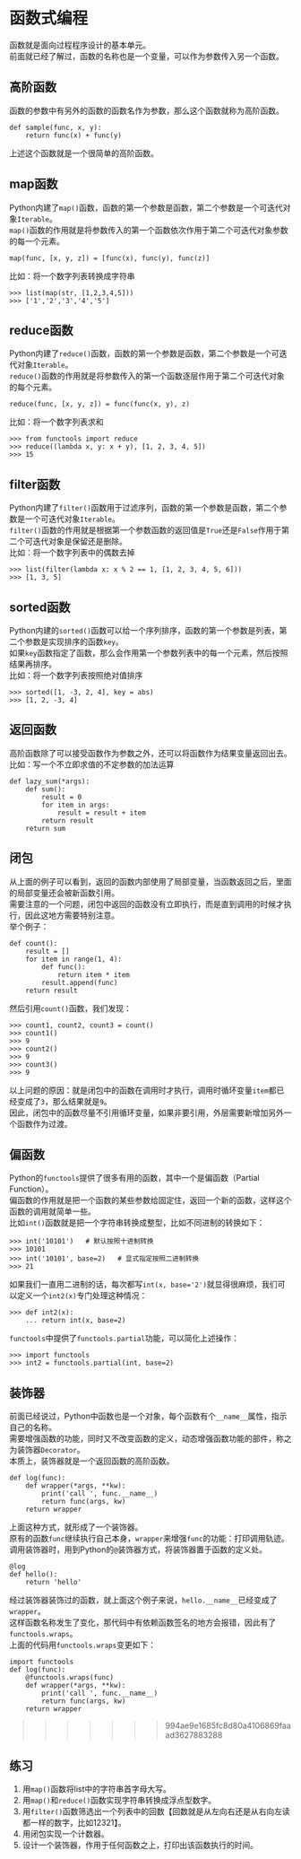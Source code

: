 # 函数式编程
函数就是面向过程程序设计的基本单元。    
前面就已经了解过，函数的名称也是一个变量，可以作为参数传入另一个函数。    

## 高阶函数
函数的参数中有另外的函数的函数名作为参数，那么这个函数就称为高阶函数。    

	def sample(func, x, y):
		return func(x) + func(y)

上述这个函数就是一个很简单的高阶函数。    

## map函数
Python内建了`map()`函数，函数的第一个参数是函数，第二个参数是一个可迭代对象`Iterable`。    
`map()`函数的作用就是将参数传入的第一个函数依次作用于第二个可迭代对象参数的每一个元素。    

	map(func, [x, y, z]) = [func(x), func(y), func(z)]

比如：将一个数字列表转换成字符串
	
	>>> list(map(str, [1,2,3,4,5]))
	>>> ['1','2','3','4','5']

## reduce函数
Python内建了`reduce()`函数，函数的第一个参数是函数，第二个参数是一个可迭代对象`Iterable`。    
`reduce()`函数的作用就是将参数传入的第一个函数逐层作用于第二个可迭代对象的每个元素。    

	reduce(func, [x, y, z]) = func(func(x, y), z)

比如：将一个数字列表求和

	>>> from functools import reduce
	>>> reduce((lambda x, y: x + y), [1, 2, 3, 4, 5])
	>>> 15

## filter函数
Python内建了`filter()`函数用于过滤序列，函数的第一个参数是函数，第二个参数是一个可迭代对象`Iterable`。    
`filter()`函数的作用就是根据第一个参数函数的返回值是`True`还是`False`作用于第二个可迭代对象是保留还是删除。     
比如：将一个数字列表中的偶数去掉    

	>>> list(filter(lambda x: x % 2 == 1, [1, 2, 3, 4, 5, 6]))
	>>> [1, 3, 5]

## sorted函数
Python内建的`sorted()`函数可以给一个序列排序，函数的第一个参数是列表，第二个参数是实现排序的函数`key`。    
如果`key`函数指定了函数，那么会作用第一个参数列表中的每一个元素，然后按照结果再排序。    
比如：将一个数字列表按照绝对值排序

	>>> sorted([1, -3, 2, 4], key = abs)
	>>> [1, 2, -3, 4]

## 返回函数
高阶函数除了可以接受函数作为参数之外，还可以将函数作为结果变量返回出去。    
比如：写一个不立即求值的不定参数的加法运算    

	def lazy_sum(*args):
		def sum():
			result = 0
			for item in args:
				result = result + item
			return result
		return sum

## 闭包
从上面的例子可以看到，返回的函数内部使用了局部变量，当函数返回之后，里面的局部变量还会被新函数引用。   
需要注意的一个问题，闭包中返回的函数没有立即执行，而是直到调用的时候才执行，因此这地方需要特别注意。    
举个例子：    

	def count():
		result = []
		for item in range(1, 4):
			def func():
				return item * item
			result.append(func)
		return result

然后引用`count()`函数，我们发现：

	>>> count1, count2, count3 = count()
	>>> count1()
	>>> 9
	>>> count2()
	>>> 9
	>>> count3()
	>>> 9

以上问题的原因：就是闭包中的函数在调用时才执行，调用时循环变量`item`都已经变成了`3`，那么结果就是`9`。    
因此，闭包中的函数尽量不引用循环变量，如果非要引用，外层需要新增加另外一个函数作为过渡。    

## 偏函数
Python的`functools`提供了很多有用的函数，其中一个是偏函数（Partial Function）。    
偏函数的作用就是把一个函数的某些参数给固定住，返回一个新的函数，这样这个函数的调用就简单一些。    
比如`int()`函数就是把一个字符串转换成整型，比如不同进制的转换如下：    

	>>> int('10101')   # 默认按照十进制转换
	>>> 10101
	>>> int('10101', base=2)   # 显式指定按照二进制转换
	>>> 21

如果我们一直用二进制的话，每次都写`int(x, base='2')`就显得很麻烦，我们可以定义一个`int2(x)`专门处理这种情况：    

	>>> def int2(x):
		... return int(x, base=2)

`functools`中提供了`functools.partial`功能，可以简化上述操作：

	>>> import functools
	>>> int2 = functools.partial(int, base=2)

## 装饰器
前面已经说过，Python中函数也是一个对象，每个函数有个`__name__`属性，指示自己的名称。    
需要增强函数的功能，同时又不改变函数的定义，动态增强函数功能的部件，称之为装饰器`Decorator`。    
本质上，装饰器就是一个返回函数的高阶函数。   

	def log(func):
		def wrapper(*args, **kw):
			print('call ', func.__name__)
			return func(args, kw)
		return wrapper

上面这种方式，就形成了一个装饰器。    
原有的函数`func`继续执行自己本身，`wrapper`来增强`func`的功能：打印调用轨迹。    
调用装饰器时，用到Python的`@`装饰器方式，将装饰器置于函数的定义处。    

	@log
	def hello():
		return 'hello'

经过装饰器装饰过的函数，就上面这个例子来说，`hello.__name__`已经变成了`wrapper`。    
这样函数名称发生了变化，那代码中有依赖函数签名的地方会报错，因此有了`functools.wraps`。    
上面的代码用`functools.wraps`变更如下：    

	import functools
	def log(func):
		@functools.wraps(func)
		def wrapper(*args, **kw):
			print('call ', func.__name__)
			return func(args, kw)
		return wrapper
>>>>>>> 994ae9e1685fc8d80a4106869faaad3627883288

## 练习
1. 用`map()`函数将list中的字符串首字母大写。
2. 用`map()`和`reduce()`函数实现字符串转换成浮点型数字。
3. 用`filter()`函数筛选出一个列表中的回数【回数就是从左向右还是从右向左读都一样的数字，比如12321】。
4. 用闭包实现一个计数器。
5. 设计一个装饰器，作用于任何函数之上，打印出该函数执行的时间。    
